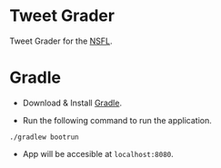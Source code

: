# Tweet Grader

Tweet Grader for the [NSFL](http://nsfl.jcink.net/index.php).


# Gradle

- Download & Install [Gradle](https://gradle.org/).

- Run the following command to run the application.

```./gradlew bootrun```

- App will be accesible at ```localhost:8080```.
